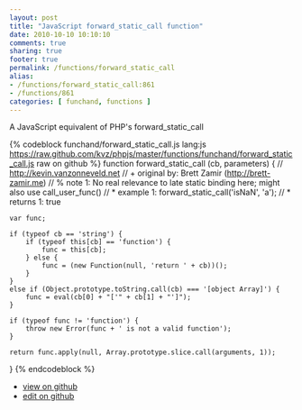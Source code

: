 ```yaml
---
layout: post
title: "JavaScript forward_static_call function"
date: 2010-10-10 10:10:10
comments: true
sharing: true
footer: true
permalink: /functions/forward_static_call
alias:
- /functions/forward_static_call:861
- /functions/861
categories: [ funchand, functions ]
---
```

A JavaScript equivalent of PHP's forward_static_call
<!-- more -->
{% codeblock funchand/forward_static_call.js lang:js https://raw.github.com/kvz/phpjs/master/functions/funchand/forward_static_call.js raw on github %}
function forward_static_call (cb, parameters) {
    // http://kevin.vanzonneveld.net
    // +   original by: Brett Zamir (http://brett-zamir.me)
    // %          note 1: No real relevance to late static binding here; might also use call_user_func()
    // *     example 1: forward_static_call('isNaN', 'a');
    // *     returns 1: true

    var func;

    if (typeof cb == 'string') {
        if (typeof this[cb] == 'function') {
            func = this[cb];
        } else {
            func = (new Function(null, 'return ' + cb))();
        }
    }
    else if (Object.prototype.toString.call(cb) === '[object Array]') {
        func = eval(cb[0] + "['" + cb[1] + "']");
    }

    if (typeof func != 'function') {
        throw new Error(func + ' is not a valid function');
    }

    return func.apply(null, Array.prototype.slice.call(arguments, 1));
}
{% endcodeblock %}
<ul>
 <li><a href="https://github.com/kvz/phpjs/blob/master/functions/funchand/forward_static_call.js">view on github</a></li>
 <li><a href="https://github.com/kvz/phpjs/edit/master/functions/funchand/forward_static_call.js">edit on github</a></li>
</ul>
